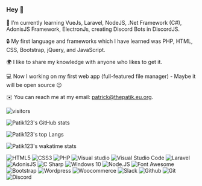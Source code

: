 ### Hey 👋
 
 
 🌱 I’m currently learning VueJs, Laravel, NodeJS, .Net Framework (C#), AdonisJS Framework, ElectronJs, creating Discord Bots in DiscordJS.
 
 🔒 My first language and frameworks which I have learned was PHP, HTML, CSS, Bootstrap, jQuery, and JavaScript.
 
 🌍 I like to share my knowledge with anyone who likes to get it.
 
 💻 Now I working on my first web app (full-featured file manager) - Maybe it will be open source 😉
 
 
 ✉️ You can reach me at my email: [patrick@thepatik.eu.org](mailto:patrick@thepatik.eu.org). 
 
   ![visitors](https://visitor-badge.glitch.me/badge?page_id=patik123.patik123)
   
   ![Patik123's GitHub stats](https://github-readme-stats.vercel.app/api?username=patik123)
   
   ![Patik123's top Langs](https://github-readme-stats.vercel.app/api/top-langs/?username=patik123)
   
   ![Patik123's wakatime stats](https://github-readme-stats.vercel.app/api/wakatime?username=patik123)

   
   ![HTML5](https://img.shields.io/badge/-HTML-E34F26?style=flat-square&logo=html5&logoColor=white&style=for-the-badge)
   ![CSS3](https://img.shields.io/badge/-CSS3-1572B6?style=flat-square&logo=css3&logoColor=white&style=for-the-badge)
   ![PHP](https://img.shields.io/badge/-PHP-777BB4?style=flat-square&logo=php&logoColor=white&style=for-the-badge)
   ![Visual studio](https://img.shields.io/badge/-Visual%20Studio-5C2D91?style=flat-square&logo=visual-studio&logoColor=white&style=for-the-badge)
   ![Visual Studio Code](https://img.shields.io/badge/-Visual%20Studio%20Code-007ACC?style=flat-square&logo=visual-studio-code&logoColor=white&style=for-the-badge)
   ![Laravel](https://img.shields.io/badge/-Laravel-FF2D20?style=flat-square&logo=laravel&logoColor=white&style=for-the-badge)
   ![AdonisJS](https://img.shields.io/badge/-AdonisJS-220052?style=flat-square&logo=adonisjs&logoColor=white&style=for-the-badge)
   ![C Sharp](https://img.shields.io/badge/-C%20Sharp-239120?style=flat-square&logo=c-sharp&logoColor=white&style=for-the-badge)
   ![Windows 10](https://img.shields.io/badge/-Windows%2010-0078D6?style=flat-square&logo=windows&logoColor=white&style=for-the-badge)
   ![Node.JS](https://img.shields.io/badge/-Node.JS-339933?style=flat-square&logo=node.js&logoColor=white&style=for-the-badge)
   ![Font Awesome](https://img.shields.io/badge/-Font%20Awesome-339AF0?style=flat-square&logo=font-awesome&logoColor=white&style=for-the-badge)
   ![Bootstrap](https://img.shields.io/badge/-Bootstrap-7952B3?style=flat-square&logo=bootstrap&logoColor=white&style=for-the-badge)
   ![Wordpress](https://img.shields.io/badge/-Wordpress-21759B?style=flat-square&logo=wordpress&logoColor=white&style=for-the-badge)
   ![Woocommerce](https://img.shields.io/badge/-Woocommerce-96588A?style=flat-square&logo=woo&logoColor=white&style=for-the-badge)
   ![Slack](https://img.shields.io/badge/-Slack-4A154B?style=flat-square&logo=slack&logoColor=white&style=for-the-badge)
   ![Github](https://img.shields.io/badge/-Github-181717?style=flat-square&logo=github&logoColor=white&style=for-the-badge)
   ![Git](https://img.shields.io/badge/-Git-F05032?style=flat-square&logo=git&logoColor=white&style=for-the-badge)
   ![Discord](https://img.shields.io/badge/-Discord-7289DA?style=flat-square&logo=discord&logoColor=white&style=for-the-badge)
